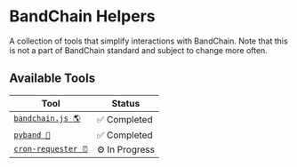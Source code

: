 # BandChain Helpers

A collection of tools that simplify interactions with BandChain. Note that this is not a part of BandChain standard and subject to change more often.

## Available Tools

| Tool                                                             | Status        |
| ---------------------------------------------------------------- | ------------- |
| [`bandchain.js 🌎`](https://github.com/bandprotocol/bandchain.js) | ✅ Completed   |
| [`pyband 🐍`](pyband)                                             | ✅ Completed   |
| [`cron-requester ⏰`](#)                                          | ⚙️ In Progress |
